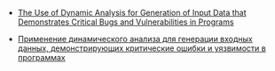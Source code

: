   * [The Use of Dynamic Analysis for Generation of Input Data that Demonstrates Critical Bugs and Vulnerabilities in Programs](http://avalanche.googlecode.com/files/avalanche.pdf)

  * [Применение динамического анализа для генерации входных данных, демонстрирующих критические ошибки и уязвимости в программах](http://avalanche.googlecode.com/files/isaev.pdf)